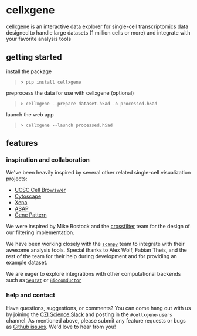 # cellxgene

cellxgene is an interactive data explorer for single-cell transcriptomics data designed to handle large datasets (1 million cells or more) and integrate with your favorite analysis tools

## getting started

install the package
> `> pip install cellxgene`

preprocess the data for use with cellxgene (optional)
> `> cellxgene --prepare dataset.h5ad -o processed.h5ad`

launch the web app
> `> cellxgene --launch processed.h5ad`

## features



### inspiration and collaboration

We've been heavily inspired by several other related single-cell visualization projects:
* [UCSC Cell Browswer](http://cells.ucsc.edu/)
* [Cytoscape](http://www.cytoscape.org/)
* [Xena](https://xena.ucsc.edu/)
* [ASAP](https://asap.epfl.ch/)
* [Gene Pattern](http://genepattern-notebook.org/)

We were inspired by Mike Bostock and the [crossfilter](https://github.com/crossfilter) team for the design of our filtering implementation.

We have been working closely with the [`scanpy`](https://github.com/theislab/scanpy) team to integrate with their awesome analysis tools. Special thanks to Alex Wolf, Fabian Theis, and the rest of the team for their help during development and for providing an example dataset.

We are eager to explore integrations with other computational backends such as [`Seurat`](https://github.com/satijalab/seurat) or [`Bioconductor`](https://github.com/Bioconductor)

### help and contact

Have questions, suggestions, or comments? You can come hang out with us by joining the [CZI Science Slack](https://join-cziscience-slack.herokuapp.com/) and posting in the `#cellxgene-users` channel. As mentioned above, please submit any feature requests or bugs as [Github issues](https://github.com/chanzuckerberg/cellxgene/issues). We'd love to hear from you!
